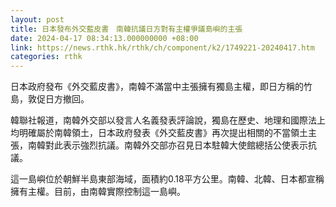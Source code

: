 ```yaml
---
layout: post
title: 日本發布外交藍皮書　南韓抗議日方對有主權爭議島嶼的主張
date: 2024-04-17 08:34:13.000000000 +08:00
link: https://news.rthk.hk/rthk/ch/component/k2/1749221-20240417.htm
categories: rthk
---
```


日本政府發布《外交藍皮書》，南韓不滿當中主張擁有獨島主權，即日方稱的竹島，敦促日方撤回。

韓聯社報道，南韓外交部以發言人名義發表評論說，獨島在歷史、地理和國際法上均明確屬於南韓領土，日本政府發表《外交藍皮書》再次提出相關的不當領土主張，南韓對此表示強烈抗議。南韓外交部亦召見日本駐韓大使館總括公使表示抗議。

這一島嶼位於朝鮮半島東部海域，面積約0.18平方公里。南韓、北韓、日本都宣稱擁有主權。目前，由南韓實際控制這一島嶼。
